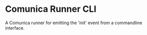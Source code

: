 # Comunica Runner CLI

A Comunica runner for emitting the 'init' event from a commandline interface.
